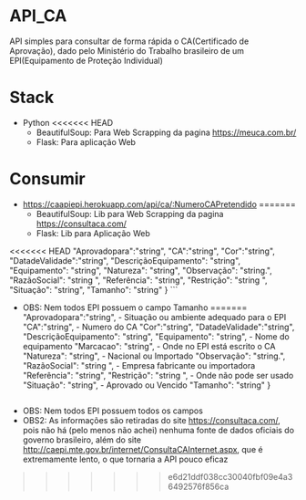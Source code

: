 # API_CA
API simples para consultar de forma rápida o CA(Certificado de Aprovação), dado pelo Ministério do Trabalho brasileiro de um EPI(Equipamento de Proteção Individual)

# Stack

- Python
<<<<<<< HEAD
  - BeautifulSoup: Para Web Scrapping da pagina https://meuca.com.br/
  - Flask: Para aplicação Web
  
 
 # Consumir
 
- https://caapiepi.herokuapp.com/api/ca/:NumeroCAPretendido
=======
  - BeautifulSoup: Lib para Web Scrapping da pagina https://consultaca.com/
  - Flask: Lib para Aplicação Web
  
<<<<<<< HEAD
        "Aprovadopara":"string",
        "CA":"string",
        "Cor":"string",
        "DatadeValidade":"string",
        "DescriçãoEquipamento": "string",
        "Equipamento": "string",
        "Natureza": "string",
        "Observação": "string.",
        "RazãoSocial": "string ",
        "Referência": "string",
        "Restrição": "string ",
        "Situação": "string",
        "Tamanho": "string"
      }
      ```
  - OBS: Nem todos EPI possuem o campo Tamanho
=======
        "Aprovadopara":"string", - Situação ou ambiente adequado para o EPI
        "CA":"string", - Numero do CA
        "Cor":"string", 
        "DatadeValidade":"string",
        "DescriçãoEquipamento": "string", 
        "Equipamento": "string", - Nome do equipamento
        "Marcacao": "string", - Onde no EPI está escrito o CA
        "Natureza": "string", - Nacional ou Importado
        "Observação": "string.",
        "RazãoSocial": "string ", - Empresa fabricante ou importadora
        "Referência": "string",
        "Restrição": "string ", - Onde não pode ser usado
        "Situação": "string", - Aprovado ou Vencido
        "Tamanho": "string"
      }
      ```
  - OBS: Nem todos EPI possuem todos os campos
  - OBS2: As informações são retiradas do site https://consultaca.com/, pois não há (pelo menos não achei) nenhuma fonte de dados oficiais do governo brasileiro, além do site http://caepi.mte.gov.br/internet/ConsultaCAInternet.aspx, que é extremamente lento, o que tornaria a API pouco eficaz

>>>>>>> e6d21ddf038cc30040fbf09e4a36492576f856ca
